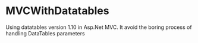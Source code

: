 # MVCWithDatatables
Using datatables version 1.10 in Asp.Net MVC. It avoid the boring process of handling DataTables parameters
